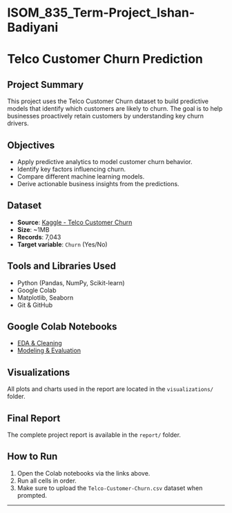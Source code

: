 # ISOM_835_Term-Project_Ishan-Badiyani

# Telco Customer Churn Prediction

## Project Summary
This project uses the Telco Customer Churn dataset to build predictive models that identify which customers are likely to churn. The goal is to help businesses proactively retain customers by understanding key churn drivers.

## Objectives
- Apply predictive analytics to model customer churn behavior.
- Identify key factors influencing churn.
- Compare different machine learning models.
- Derive actionable business insights from the predictions.

## Dataset
- **Source**: [Kaggle - Telco Customer Churn](https://www.kaggle.com/datasets/blastchar/telco-customer-churn)
- **Size**: ~1MB
- **Records**: 7,043
- **Target variable**: `Churn` (Yes/No)

## Tools and Libraries Used
- Python (Pandas, NumPy, Scikit-learn)
- Google Colab
- Matplotlib, Seaborn
- Git & GitHub

## Google Colab Notebooks
- [EDA & Cleaning](https://colab.research.google.com/drive/1iSq63pRF4bh0DSejMZkqlhPyCKFR5k3R?usp=sharing)
- [Modeling & Evaluation](#link2)


## Visualizations
All plots and charts used in the report are located in the `visualizations/` folder.

## Final Report
The complete project report is available in the `report/` folder.

## How to Run
1. Open the Colab notebooks via the links above.
2. Run all cells in order.
3. Make sure to upload the `Telco-Customer-Churn.csv` dataset when prompted.

---

